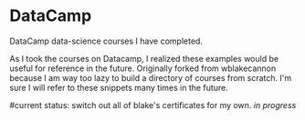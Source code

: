 # DataCamp
DataCamp data-science courses I have completed.

As I took the courses on Datacamp, I realized these examples would be useful for reference in the future.
Originally forked from wblakecannon because I am way too lazy to build a directory of courses from scratch.
I'm sure I will refer to these snippets many times in the future.

#current status: switch out all of blake's certificates for my own. *in progress*

